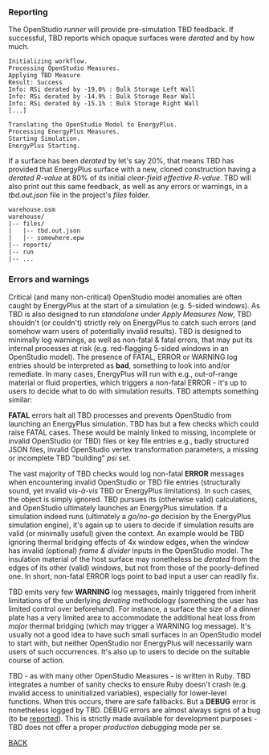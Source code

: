 ### Reporting

The OpenStudio _runner_ will provide pre-simulation TBD feedback. If successful, TBD reports which opaque surfaces were _derated_ and by how much.
```
Initializing workflow.
Processing OpenStudio Measures.
Applying TBD Measure
Result: Success
Info: RSi derated by -19.0% : Bulk Storage Left Wall
Info: RSi derated by -14.9% : Bulk Storage Rear Wall
Info: RSi derated by -15.1% : Bulk Storage Right Wall
[...]

Translating the OpenStudio Model to EnergyPlus.
Processing EnergyPlus Measures.
Starting Simulation.
EnergyPlus Starting.
```
If a surface has been _derated_ by let's say 20%, that means TBD has provided that EnergyPlus surface with a new, cloned construction having a _derated R-value_ at 80% of its initial _clear-field effective R-value_. TBD will also print out this same feedback, as well as any errors or warnings, in a _tbd.out.json_ file in the project's _files_ folder.
```
warehouse.osm
warehouse/
|-- files/
|   |-- tbd.out.json
|   |-- somewhere.epw
|-- reports/
|-- run
|-- ...
```
### Errors and warnings

Critical (and many non-critical) OpenStudio model anomalies are often caught by EnergyPlus at the start of a simulation (e.g. 5-sided windows). As TBD is also designed to run _standalone_ under _Apply Measures Now_, TBD shouldn't (or couldn't) strictly rely on EnergyPlus to catch such errors (and somehow warn users of potentially invalid results). TBD is designed to minimally log warnings, as well as non-fatal & fatal errors, that may put its internal processes at risk (e.g. red-flagging 5-sided windows in an OpenStudio model). The presence of FATAL, ERROR or WARNING log entries should be interpreted as __bad__, something to look into and/or remediate. In many cases, EnergyPlus will run with e.g., out-of-range material or fluid properties, which triggers a non-fatal ERROR - it's up to users to decide what to do with simulation results. TBD attempts something similar:

__FATAL__ errors halt all TBD processes and prevents OpenStudio from launching an EnergyPlus simulation. TBD has but a few checks which could raise FATAL cases. These would be mainly linked to missing, incomplete or invalid OpenStudio (or TBD) files or key file entries e.g., badly structured JSON files, invalid OpenStudio vertex transformation parameters, a missing or incomplete TBD "building" _psi_ set.

The vast majority of TBD checks would log non-fatal __ERROR__ messages when encountering invalid OpenStudio or TBD file entries (structurally sound, yet invalid _vis-à-vis_ TBD or EnergyPlus limitations). In such cases, the object is simply ignored. TBD pursues its (otherwise valid) calculations, and OpenStudio ultimately launches an EnergyPlus simulation. If a simulation indeed runs (ultimately a _go/no-go_ decision by the EnergyPlus simulation engine), it's again up to users to decide if simulation results are valid (or minimally useful) given the context. An example would be TBD ignoring thermal bridging effects of 4x window edges, when the window has invalid (optional) _frame & divider_ inputs in the OpenStudio model. The insulation material of the host surface may nonetheless be _derated_ from the edges of its other (valid) windows, but not from those of the poorly-defined one. In short, non-fatal ERROR logs point to bad input a user can readily fix.

TBD emits very few __WARNING__ log messages, mainly triggered from inherit limitations of the underlying _derating_ methodology (something the user has limited control over beforehand). For instance, a surface the size of a dinner plate has a very limited area to accommodate the additional heat loss from _major_ thermal bridging (which may trigger a WARNING log message). It's usually not a good idea to have such small surfaces in an OpenStudio model to start with, but neither OpenStudio nor EnergyPlus will necessarily warn users of such occurrences. It's also up to users to decide on the suitable course of action.

TBD - as with many other OpenStudio Measures - is written in Ruby. TBD integrates a number of sanity checks to ensure Ruby doesn't crash (e.g. invalid access to uninitialized variables), especially for lower-level functions. When this occurs, there are safe fallbacks. But a __DEBUG__ error is nonetheless logged by TBD. DEBUG errors are almost always signs of a bug (to be [reported](https://github.com/rd2/tbd/issues)). This is strictly made available for development purposes - TBD does not offer a proper _production debugging_ mode per se.

[BACK](../index.html "Thermal Bridging & Derating")
